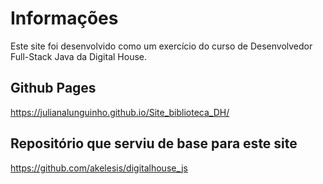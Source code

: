 # Informações

Este site foi desenvolvido como um exercício do curso de Desenvolvedor Full-Stack Java da Digital House.

## Github Pages

https://julianalunguinho.github.io/Site_biblioteca_DH/

## Repositório que serviu de base para este site

https://github.com/akelesis/digitalhouse_js
